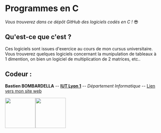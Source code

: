 # Programmes en C
*Vous trouverez dans ce dépôt GitHub des logiciels codés en C !* 😎

## Qu'est-ce que c'est ?
Ces logiciels sont issues d'exercice au cours de mon cursus universitaire. Vous trouverez quelques logiciels concernant la munipulation de tableaux à 1 dimention, on bien un logiciel de multiplication de 2 matrices, etc..

## Codeur :
**Bastien BOMBARDELLA** -- [**IUT Lyon 1**](http://iut.univ-lyon1.fr) -- *Département Informatique* -- [Lien vers mon site web](https://www.bastienbc.fr/)
<div><a href="https://github.com/bbombardella/"><img height="100px" src="https://avatars3.githubusercontent.com/u/62190797?s=400&u=a4dc8af553c4c87b096b51a285084b5887f43960&v=4"></a><a href="http://iut.univ-lyon1.fr"><img height="100px" src="https://iut.univ-lyon1.fr/uas/IUT2015/LOGO/logositeweb_72ppp.png"></a></div>
